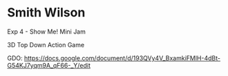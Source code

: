 # Smith Wilson

Exp 4 - Show Me! Mini Jam 
 
3D Top Down Action Game 

GDO: https://docs.google.com/document/d/193QVy4V_BxamkiFMlH-4dBt-G54KJ7yqm9A_qF66-_Y/edit
